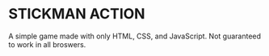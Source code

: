 # STICKMAN ACTION
A simple game made with only HTML, CSS, and JavaScript. Not guaranteed to work in all broswers.
